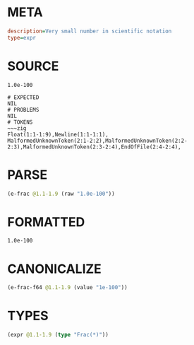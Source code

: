 # META
~~~ini
description=Very small number in scientific notation
type=expr
~~~
# SOURCE
~~~roc
1.0e-100
~~~
~~~
# EXPECTED
NIL
# PROBLEMS
NIL
# TOKENS
~~~zig
Float(1:1-1:9),Newline(1:1-1:1),
MalformedUnknownToken(2:1-2:2),MalformedUnknownToken(2:2-2:3),MalformedUnknownToken(2:3-2:4),EndOfFile(2:4-2:4),
~~~
# PARSE
~~~clojure
(e-frac @1.1-1.9 (raw "1.0e-100"))
~~~
# FORMATTED
~~~roc
1.0e-100
~~~
# CANONICALIZE
~~~clojure
(e-frac-f64 @1.1-1.9 (value "1e-100"))
~~~
# TYPES
~~~clojure
(expr @1.1-1.9 (type "Frac(*)"))
~~~
